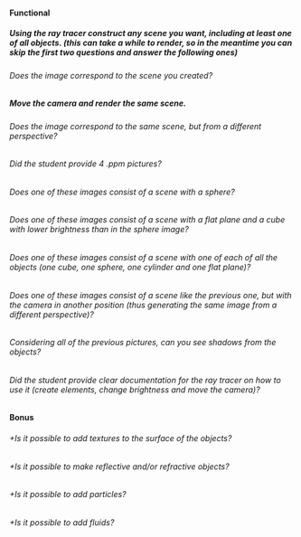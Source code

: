 #### Functional

##### Using the ray tracer construct any scene you want, including at least one of all objects. (this can take a while to render, so in the meantime you can skip the first two questions and answer the following ones)

###### Does the image correspond to the scene you created?

##### Move the camera and render the same scene.

###### Does the image correspond to the same scene, but from a different perspective?

###### Did the student provide 4 .ppm pictures?

###### Does one of these images consist of a scene with a sphere?

###### Does one of these images consist of a scene with a flat plane and a cube with lower brightness than in the sphere image?

###### Does one of these images consist of a scene with one of each of all the objects (one cube, one sphere, one cylinder and one flat plane)?

###### Does one of these images consist of a scene like the previous one, but with the camera in another position (thus generating the same image from a different perspective)?

###### Considering all of the previous pictures, can you see shadows from the objects?

###### Did the student provide clear documentation for the ray tracer on how to use it (create elements, change brightness and move the camera)?

#### Bonus

###### +Is it possible to add textures to the surface of the objects?

###### +Is it possible to make reflective and/or refractive objects?

###### +Is it possible to add particles?

###### +Is it possible to add fluids?
